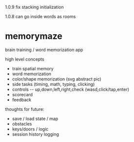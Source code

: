 1.0.9
fix stacking initialization

1.0.8
can go inside words as rooms


# memorymaze

brain training / word memorization app

high level concepts
- train spatial memory
- word memorization
- color/shape memorization (svg abstract pic)
- side tasks (timing, math, typing, clicking)
- controls -- up,down,left,right,check (wasd,click/tap,enter)
- scorecard
- feedback

thoughts for future:
- save / load state / map
- obstacles
- keys/doors / logic
- session history logging
